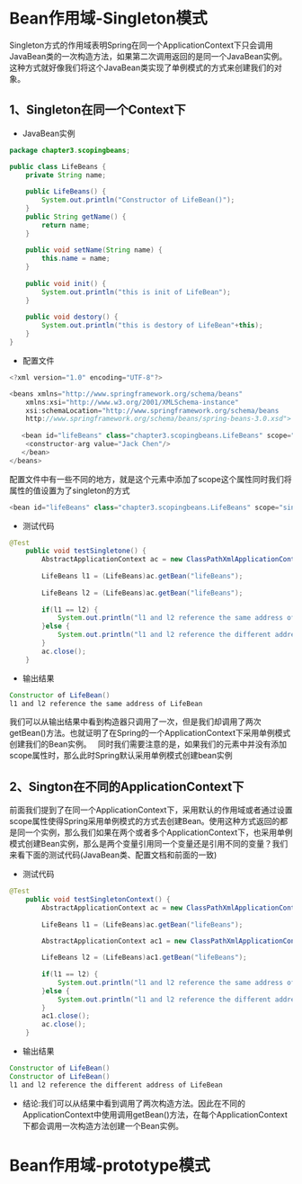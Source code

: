 # Bean作用域-Singleton模式
Singleton方式的作用域表明Spring在同一个ApplicationContext下只会调用JavaBean类的一次构造方法，如果第二次调用返回的是同一个JavaBean实例。这种方式就好像我们将这个JavaBean类实现了单例模式的方式来创建我们的对象。
## 1、Singleton在同一个Context下
* JavaBean实例
```Java
package chapter3.scopingbeans;

public class LifeBeans {
	private String name;
	
	public LifeBeans() {
		System.out.println("Constructor of LifeBean()");
	}
	public String getName() {
		return name;
	}
	
	public void setName(String name) {
		this.name = name;
	}
	
	public void init() {
		System.out.println("this is init of LifeBean");
	}
	
	public void destory() {
		System.out.println("this is destory of LifeBean"+this);
	}
}
```
* 配置文件
```Java
<?xml version="1.0" encoding="UTF-8"?>

<beans xmlns="http://www.springframework.org/schema/beans"
    xmlns:xsi="http://www.w3.org/2001/XMLSchema-instance"
    xsi:schemaLocation="http://www.springframework.org/schema/beans
    http://www.springframework.org/schema/beans/spring-beans-3.0.xsd">
	
   <bean id="lifeBeans" class="chapter3.scopingbeans.LifeBeans" scope="singleton">
  	<constructor-arg value="Jack Chen"/>
   </bean>
</beans>
```
配置文件中有一些不同的地方，就是<bean>这个元素中添加了scope这个属性同时我们将属性的值设置为了singleton的方式
```Java
<bean id="lifeBeans" class="chapter3.scopingbeans.LifeBeans" scope="singleton">
```

* 测试代码
```Java
@Test
	public void testSingletone() {
		AbstractApplicationContext ac = new ClassPathXmlApplicationContext("LifeBeans.xml");
		
		LifeBeans l1 = (LifeBeans)ac.getBean("lifeBeans");
		
		LifeBeans l2 = (LifeBeans)ac.getBean("lifeBeans");
		
		if(l1 == l2) {
			System.out.println("l1 and l2 reference the same address of LifeBean");
		}else {
			System.out.println("l1 and l2 reference the different address of LifeBean");
		}
		ac.close();
	}
```
* 输出结果
```Java
Constructor of LifeBean()
l1 and l2 reference the same address of LifeBean
```
我们可以从输出结果中看到构造器只调用了一次，但是我们却调用了两次getBean()方法。也就证明了在Spring的一个ApplicationContext下采用单例模式创建我们的Bean实例。  
同时我们需要注意的是，如果我们的<bean>元素中并没有添加scope属性时，那么此时Spring默认采用单例模式创建bean实例

## 2、Sington在不同的ApplicationContext下
前面我们提到了在同一个ApplicationContext下，采用默认的作用域或者通过设置scope属性使得Spring采用单例模式的方式去创建Bean。使用这种方式返回的都是同一个实例，那么我们如果在两个或者多个ApplicationContext下，也采用单例模式创建Bean实例，那么是两个变量引用同一个变量还是引用不同的变量？我们来看下面的测试代码(JavaBean类、配置文档和前面的一致)
* 测试代码
```Java
@Test
	public void testSingletonContext() {
		AbstractApplicationContext ac = new ClassPathXmlApplicationContext("LifeBeans.xml");		
		
		LifeBeans l1 = (LifeBeans)ac.getBean("lifeBeans");

		AbstractApplicationContext ac1 = new ClassPathXmlApplicationContext("LifeBeans.xml");
		
		LifeBeans l2 = (LifeBeans)ac1.getBean("lifeBeans");
		
		if(l1 == l2) {
			System.out.println("l1 and l2 reference the same address of LifeBean");
		}else {
			System.out.println("l1 and l2 reference the different address of LifeBean");
		}
		ac1.close();
		ac.close();
	}
```
* 输出结果
```Java
Constructor of LifeBean()
Constructor of LifeBean()
l1 and l2 reference the different address of LifeBean
```
* 结论:我们可以从结果中看到调用了两次构造方法。因此在不同的ApplicationContext中使用调用getBean()方法，在每个ApplicationContext下都会调用一次构造方法创建一个Bean实例。

# Bean作用域-prototype模式






